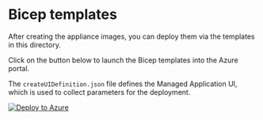 # Bicep templates

After creating the appliance images, you can deploy them via the templates in this directory.

Click on the button below to launch the Bicep templates into the Azure portal.

The `createUIDefinition.json` file defines the Managed Application UI, which is used to collect parameters for the deployment.

[![Deploy to Azure](https://aka.ms/deploytoazurebutton)](https://portal.azure.com/#create/Microsoft.Template/uri/https%3A%2F%2Fraw.githubusercontent.com%2FcPacketNetworks%2Fccloud-deployment-automation%2Fmain%2Fautomations%2Fazure%2Fcapture-net%2Fmain.json/createUIDefinitionUri/https%3A%2F%2Fraw.githubusercontent.com%2FcPacketNetworks%2Fccloud-deployment-automation%2Fmain%2Fautomations%2Fazure%2Fcapture-net%2FcreateUIDefinition.json)
